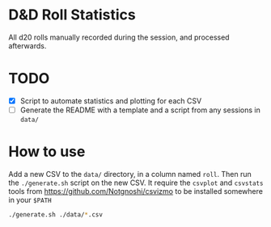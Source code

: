 # D&D Roll Statistics

All d20 rolls manually recorded during the session, and processed afterwards.

# TODO

* [x] Script to automate statistics and plotting for each CSV
* [ ] Generate the README with a template and a script from any sessions in `data/`

# How to use

Add a new CSV to the `data/` directory, in a column named `roll`. Then run the `./generate.sh`
script on the new CSV. It require the `csvplot` and `csvstats` tools from
https://github.com/Notgnoshi/csvizmo to be installed somewhere in your `$PATH`

```sh
./generate.sh ./data/*.csv
```
